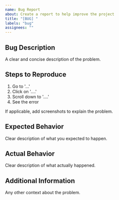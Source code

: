 ```yaml
---
name: Bug Report
about: Create a report to help improve the project
title: "[BUG] "
labels: "bug"
assignees: ""
---
```


## Bug Description

A clear and concise description of the problem.

## Steps to Reproduce

1. Go to '...'
2. Click on '....'
3. Scroll down to '....'
4. See the error

If applicable, add screenshots to explain the problem.

## Expected Behavior

Clear description of what you expected to happen.

## Actual Behavior

Clear description of what actually happened.

## Additional Information

Any other context about the problem.
